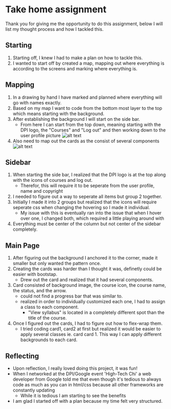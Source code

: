 # Take home assignment
Thank you for giving me the opportunity to do this assignment, below I will list my thought process and how I tackled this.
## Starting 
1. Starting off, I knew I had to make a plan on how to tackle this. 
2. I wanted to start off by created a map, mapping out where everything is according to the screens and marking where everything is. 

## Mapping
1. In a drawing by hand I have marked and planned where everything will go with names exactly. 
2. Based on my map I want to code from the bottom most layer to the top which means starting with the background. 
3. After establishing the background I will start on the side bar.
    - From here I can start from the top down, meaning starting with the DPI logo, the "Courses" and "Log out" and then working down to the user profile picture
![alt text](https://imgur.com/a/kngI6YE)
4. Also need to map out the cards as the consist of several components
![alt text](https://imgur.com/a/lnZlKus)

## Sidebar
1. When starting the side bar, I realized that the DPI logo is at the top along with the icons of courses and log out.
    - Therefor, this will require it to be seperate from the user profile, name and copyright
2. I needed to figure out a way to seperate all items but group 2 together. 
3. Initially I made it into 2 groups but realized that the icons will require seperate css when changing the hovering so I made it individual.
    - My issue with this is eventually ran into the issue that when I hover over one, I changed both, which required a little playing around with
4. Everything must be center of the column but not center of the sidebar completely.

## Main Page
1. After figuring out the background I anchored it to the corner, made it smaller but only wanted the pattern once.
2. Creating the cards was harder than I thought it was, definetly could be easier with bootstap.
    - Drew out the card and realized that it had several components.
3. Card consisted of background image, the course icon, the course name, the status, and the arrow.
    - could not find a progress bar that was similar to.
    - realized in order to individually customized each one, I had to assign a class to each component.
        - "View syllabus" is located in a completely different spot than the title of the course.
4. Once I figured out the cards, I had to figure out how to flex-wrap them.
    - I tried coding card1, card2 at first but realized it would be easier to apply several classes ie. card card 1. This way I can apply different backgrounds to each card.

## Reflecting
- Upon reflection, I really loved doing this project, it was fun!
- When I networked at the DPI/Google event 'High-Tech Chi' a web developer from Google told me that even though it's tedious to always code as much as you can in html/css because all other frameworks are constantly updating
    - While it is tedious I am starting to see the benefits
- I am glad I started off with a plan because my time felt very structured. 